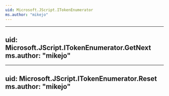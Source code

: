 ```yaml
---
uid: Microsoft.JScript.ITokenEnumerator
ms.author: "mikejo"
---
```


---
uid: Microsoft.JScript.ITokenEnumerator.GetNext
ms.author: "mikejo"
---

---
uid: Microsoft.JScript.ITokenEnumerator.Reset
ms.author: "mikejo"
---
